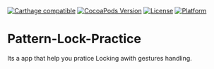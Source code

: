 
[![Carthage compatible](https://img.shields.io/badge/Carthage-compatible-4BC51D.svg?style=flat)](https://github.com/Carthage/Carthage)
[![CocoaPods Version](https://img.shields.io/cocoapods/v/BadgeSwift.svg?style=flat)](http://cocoadocs.org/docsets/BadgeSwift)
[![License](https://img.shields.io/cocoapods/l/BadgeSwift.svg?style=flat)](/LICENSE)
[![Platform](https://img.shields.io/cocoapods/p/BadgeSwift.svg?style=flat)](http://cocoadocs.org/docsets/BadgeSwift)


# Pattern-Lock-Practice
Its a app that help you pratice Locking awith gestures handling.
